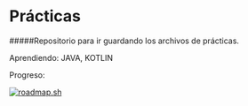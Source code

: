 # Prácticas

#####Repositorio para ir guardando los archivos de prácticas.

Aprendiendo: JAVA, KOTLIN

Progreso:

[![roadmap.sh](https://api.roadmap.sh/v1-badge/tall/6513ec672f8c6d847b1388d1?variant=light)](https://roadmap.sh)
